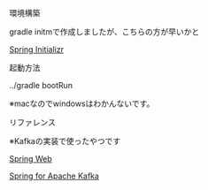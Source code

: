 環境構築

gradle initmで作成しましたが、こちらの方が早いかと

[Spring Initializr](https://start.spring.io/)


起動方法

../gradle bootRun

※macなのでwindowsはわかんないです。


リファレンス

※Kafkaの実装で使ったやつです

[Spring Web](https://spring.io/projects/spring-ws)

[Spring for Apache Kafka](https://spring.io/projects/spring-kafka)
